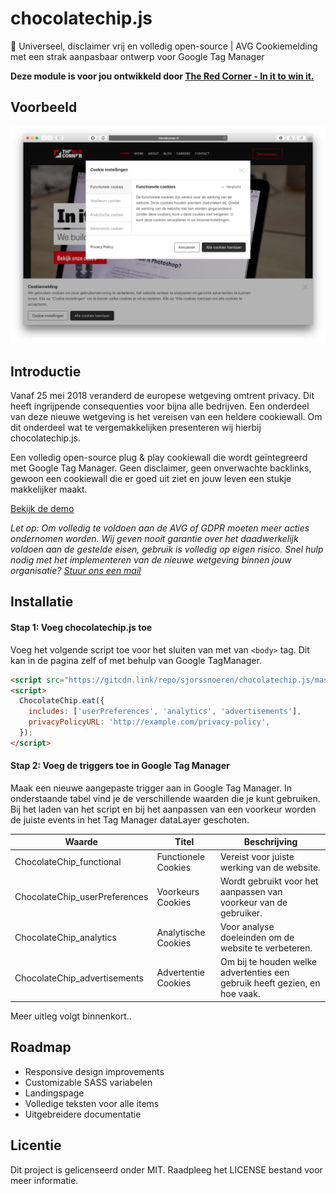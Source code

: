 # chocolatechip.js
🍪 Universeel, disclaimer vrij en volledig open-source | AVG Cookiemelding met een strak aanpasbaar ontwerp voor Google Tag Manager

**Deze module is voor jou ontwikkeld door [The Red Corner - In it to win it.](https://theredcorner.nl)**

## Voorbeeld

![The Red Corner](./images/theredcorner-chocolatechip-screenshot.png)

## Introductie

Vanaf 25 mei 2018 veranderd de europese wetgeving omtrent privacy. Dit heeft ingrijpende consequenties voor bijna alle bedrijven. Een onderdeel van deze nieuwe wetgeving is het vereisen van een heldere cookiewall. Om dit onderdeel wat te vergemakkelijken presenteren wij hierbij chocolatechip.js.

Een volledig open-source plug & play cookiewall die wordt geïntegreerd met Google Tag Manager. Geen disclaimer, geen onverwachte backlinks, gewoon een cookiewall die er goed uit ziet en jouw leven een stukje makkelijker maakt.

[Bekijk de demo](https://sjorssnoeren.github.io/chocolatechip.js/)

*Let op: Om volledig te voldoen aan de AVG of GDPR moeten meer acties ondernomen worden. Wij geven nooit garantie over het daadwerkelijk voldoen aan de gestelde eisen, gebruik is volledig op eigen risico. Snel hulp nodig met het implementeren van de nieuwe wetgeving binnen jouw organisatie? [Stuur ons een mail](mailto:mail@theredcorner.nl)*

## Installatie

#### Stap 1: Voeg chocolatechip.js toe

Voeg het volgende script toe voor het sluiten van met van `<body>` tag. Dit kan in de pagina zelf of met behulp van Google TagManager.

```html
<script src="https://gitcdn.link/repo/sjorssnoeren/chocolatechip.js/master/dist/js/chocolatechip.js"></script>
<script>
  ChocolateChip.eat({
    includes: ['userPreferences', 'analytics', 'advertisements'],
    privacyPolicyURL: 'http://example.com/privacy-policy',
  });
</script>
```

#### Stap 2: Voeg de triggers toe in Google Tag Manager

Maak een nieuwe aangepaste trigger aan in Google Tag Manager. In onderstaande tabel vind je de verschillende waarden die je kunt gebruiken. Bij het laden van het script en bij het aanpassen van een voorkeur worden de juiste events in het Tag Manager dataLayer geschoten.

| Waarde | Titel | Beschrijving |
|--------|-------|--------------|
| ChocolateChip_functional | Functionele Cookies | Vereist voor juiste werking van de website.  |
| ChocolateChip_userPreferences | Voorkeurs Cookies | Wordt gebruikt voor het aanpassen van voorkeur van de gebruiker. |
| ChocolateChip_analytics | Analytische Cookies | Voor analyse doeleinden om de website te verbeteren. |
| ChocolateChip_advertisements | Advertentie Cookies | Om bij te houden welke advertenties een gebruik heeft gezien, en hoe vaak. |

Meer uitleg volgt binnenkort..

## Roadmap

* Responsive design improvements
* Customizable SASS variabelen
* Landingspage
* Volledige teksten voor alle items
* Uitgebreidere documentatie

## Licentie

Dit project is gelicenseerd onder MIT. Raadpleeg het LICENSE bestand voor meer informatie.

